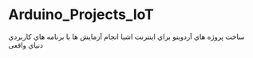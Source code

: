# Arduino_Projects_IoT
ساخت پروژه هاي آردوینو براي اینترنت اشیا
انجام آزمایش ها با برنامه هاي کاربردي دنیاي واقعی
